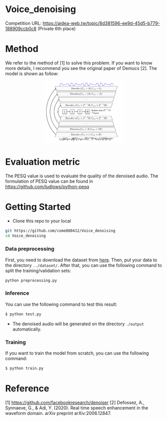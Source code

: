 # Voice_denoising
Competition URL: https://aidea-web.tw/topic/8d381596-ee9d-45d5-b779-188909ccb0c8 (Private 6th place)

# Method
We refer to the method of [1] to solve this problem. If you want to know more details, I recommend you see the original paper of Demucs [2]. The model is shown as follow:
<p align="center">
<img src="https://github.com/come880412/Voice_denoising/blob/main/image/demucs.png" width=50% height=50%>
</p>

# Evaluation metric
The PESQ value is used to evaluate the quality of the denoised audio. The formulation of PESQ value can be found in https://github.com/ludlows/python-pesq

# Getting Started
- Clone this repo to your local
``` bash
git https://github.com/come880412/Voice_denoising
cd Voice_denoising
```

### Data preprocessing
First, you need to download the dataset from [here](https://aidea-web.tw/topic/8d381596-ee9d-45d5-b779-188909ccb0c8). Then, put your data to the directory `../dataset/`. After that, you can use the following command to split the training/validation sets:
``` bash
python preprocessing.py
```

### Inference
You can use the following command to test this result:
```bash
$ python test.py
```
- The denoised audio will be generated on the directory `./output` automatically.

### Training
If you want to train the model from scratch, you can use the following command:
```bash
$ python train.py
```


# Reference
[1] https://github.com/facebookresearch/denoiser
[2] Defossez, A., Synnaeve, G., & Adi, Y. (2020). Real time speech enhancement in the waveform domain. arXiv preprint arXiv:2006.12847.
